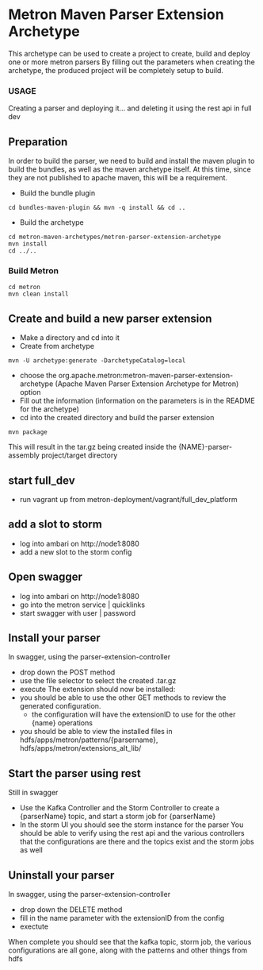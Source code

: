 # Metron Maven Parser Extension Archetype

This archetype can be used to create a project to create, build and deploy one or more metron parsers
By filling out the parameters when creating the archetype, the produced project will be completely setup
to build.


### USAGE
Creating a parser and deploying it... and deleting it using the rest api in full dev

## Preparation
In order to build the parser, we need to build and install the maven plugin to build the bundles, as well as the maven archetype itself.
At this time, since they are not published to apache maven, this will be a requirement.

- Build the bundle plugin
```
cd bundles-maven-plugin && mvn -q install && cd ..
```
- Build the archetype
```
cd metron-maven-archetypes/metron-parser-extension-archetype
mvn install
cd ../..
```

### Build Metron
```
cd metron
mvn clean install
```

## Create and build a new parser extension
- Make a directory and cd into it
- Create from archetype
```
mvn -U archetype:generate -DarchetypeCatalog=local
```
   - choose the org.apache.metron:metron-maven-parser-extension-archetype (Apache Maven Parser Extension Archetype for Metron) option
   - Fill out the information (information on the parameters is in the README for the archetype)
- cd into the created directory and build the parser extension
```
mvn package
```

This will result in the tar.gz being created inside the {NAME}-parser-assembly project/target directory

## start full_dev
- run vagrant up from metron-deployment/vagrant/full_dev_platform

## add a slot to storm
- log into ambari on http://node1:8080
- add a new slot to the storm config

## Open swagger
- log into ambari on http://node1:8080
- go into the metron service | quicklinks
- start swagger with user | password

## Install your parser
In swagger, using the parser-extension-controller
- drop down the POST method
- use the file selector to select the created .tar.gz
- execute
The extension should now be installed:
- you should be able to use the other GET methods to review the generated configuration.
  - the configuration will have the extensionID to use for the other {name} operations
- you should be able to view the installed files in hdfs/apps/metron/patterns/{parsername}, hdfs/apps/metron/extensions_alt_lib/

## Start the parser using rest
Still in swagger
- Use the Kafka Controller and the Storm Controller to create a {parserName} topic, and start a storm job for {parserName}
- In the storm UI you should see the storm instance for the parser
You should be able to verify using the rest api and the various controllers that the configurations are there and the topics exist and the storm jobs as well


## Uninstall your parser
In swagger, using the parser-extension-controller
- drop down the DELETE method
- fill in the name parameter with the extensionID from the config
- exectute

When complete you should see that the kafka topic, storm job, the various configurations are all gone, along with the patterns and other things from hdfs

